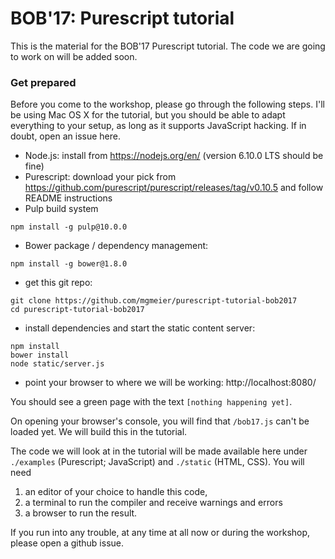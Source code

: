 # BOB'17: Purescript tutorial

This is the material for the BOB'17 Purescript tutorial. The code we
are going to work on will be added soon.


### Get prepared

Before you come to the workshop, please go through the following
steps.  I'll be using Mac OS X for the tutorial, but you should
be able to adapt everything to your setup, as long as it supports
JavaScript hacking. If in doubt, open an issue here.

- Node.js: install from https://nodejs.org/en/  (version 6.10.0 LTS should be fine)
- Purescript: download your pick from https://github.com/purescript/purescript/releases/tag/v0.10.5 and follow README instructions
- Pulp build system
```shell
npm install -g pulp@10.0.0
```
- Bower package / dependency management:
```shell
npm install -g bower@1.8.0
```
- get this git repo:
```shell
git clone https://github.com/mgmeier/purescript-tutorial-bob2017
cd purescript-tutorial-bob2017
```

- install dependencies and start the static content server:
```shell
npm install
bower install
node static/server.js
```
- point your browser to where we will be working: http://localhost:8080/

You should see a green page with the text `[nothing happening yet]`.

On opening your browser's console, you will find that
`/bob17.js` can't be loaded yet.  We will build this in the tutorial.

The code we will look at in the tutorial will be made available here
under `./examples` (Purescript; JavaScript) and `./static` (HTML, CSS). You will need

1. an editor of your choice to handle this code,
1. a terminal to run the compiler and receive warnings and errors
1. a browser to run the result.

If you run into any trouble, at any time at all now or during the
workshop, please open a github issue.
